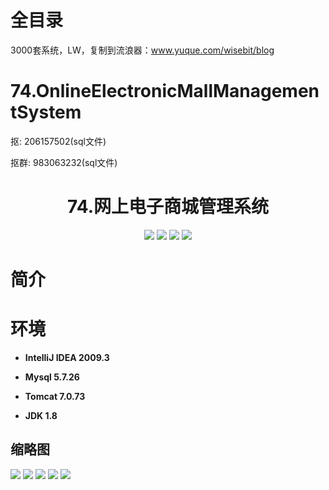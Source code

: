 # 全目录

3000套系统，LW，复制到流浪器：www.yuque.com/wisebit/blog

# 74.OnlineElectronicMallManagementSystem

<p>抠: 206157502(sql文件)</p>
<p>抠群: 983063232(sql文件)</p>

<p><h1 align="center">74.网上电子商城管理系统</h1></p>


<p align="center">
	<img src="https://img.shields.io/badge/jdk-1.8-orange.svg"/>
    <img src="https://img.shields.io/badge/jdbc-5.x-lightgrey.svg"/>
    <img src="https://img.shields.io/badge/servlet-3.x-blue.svg"/>
    <img src="https://img.shields.io/badge/jsp-3.x-yellow.svg"/>
</p>

# 简介



# 环境

- <b>IntelliJ IDEA 2009.3</b>

- <b>Mysql 5.7.26</b>

- <b>Tomcat 7.0.73</b>

- <b>JDK 1.8</b>




## 缩略图

![](https://bitwise.oss-cn-heyuan.aliyuncs.com/2024/9/10/d2511cdb-7ba3-491b-a455-1fc4a1e17131.png)
![](https://bitwise.oss-cn-heyuan.aliyuncs.com/2024/9/10/90b39574-f2f9-40d5-ae56-815393d9cf58.png)
![](https://bitwise.oss-cn-heyuan.aliyuncs.com/2024/9/10/2c59a1d5-5194-4c2c-84b7-0ba6daca6907.png)
![](https://bitwise.oss-cn-heyuan.aliyuncs.com/2024/9/10/cf216cd7-8fa3-41a5-800b-836eb9bbfdb9.png)
![](https://bitwise.oss-cn-heyuan.aliyuncs.com/2024/9/10/39bf2375-f7e5-4e8f-8bb2-524b54978bf7.png)



